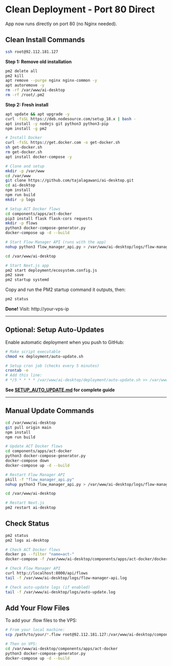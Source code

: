 # Clean Deployment - Port 80 Direct

App now runs directly on port 80 (no Nginx needed).

## Clean Install Commands

```bash
ssh root@92.112.181.127
```

**Step 1: Remove old installation**
```bash
pm2 delete all
pm2 kill
apt remove --purge nginx nginx-common -y
apt autoremove -y
rm -rf /var/www/ai-desktop
rm -rf /root/.pm2
```

**Step 2: Fresh install**
```bash
apt update && apt upgrade -y
curl -fsSL https://deb.nodesource.com/setup_18.x | bash -
apt install -y nodejs git python3 python3-pip
npm install -g pm2

# Install Docker
curl -fsSL https://get.docker.com -o get-docker.sh
sh get-docker.sh
rm get-docker.sh
apt install docker-compose -y

# Clone and setup
mkdir -p /var/www
cd /var/www
git clone https://github.com/tajalagawani/ai-desktop.git
cd ai-desktop
npm install
npm run build
mkdir -p logs

# Setup ACT Docker flows
cd components/apps/act-docker
pip3 install flask flask-cors requests
mkdir -p flows
python3 docker-compose-generator.py
docker-compose up -d --build

# Start Flow Manager API (runs with the app)
nohup python3 flow_manager_api.py > /var/www/ai-desktop/logs/flow-manager-api.log 2>&1 &

cd /var/www/ai-desktop

# Start Next.js app
pm2 start deployment/ecosystem.config.js
pm2 save
pm2 startup systemd
```

Copy and run the PM2 startup command it outputs, then:

```bash
pm2 status
```

**Done!** Visit: http://your-vps-ip

---

## Optional: Setup Auto-Updates

Enable automatic deployment when you push to GitHub:

```bash
# Make script executable
chmod +x deployment/auto-update.sh

# Setup cron job (checks every 5 minutes)
crontab -e
# Add this line:
# */5 * * * * /var/www/ai-desktop/deployment/auto-update.sh >> /var/www/ai-desktop/logs/auto-update.log 2>&1
```

**See [SETUP_AUTO_UPDATE.md](deployment/SETUP_AUTO_UPDATE.md) for complete guide**

---

## Manual Update Commands

```bash
cd /var/www/ai-desktop
git pull origin main
npm install
npm run build

# Update ACT Docker flows
cd components/apps/act-docker
python3 docker-compose-generator.py
docker-compose down
docker-compose up -d --build

# Restart Flow Manager API
pkill -f "flow_manager_api.py"
nohup python3 flow_manager_api.py > /var/www/ai-desktop/logs/flow-manager-api.log 2>&1 &

cd /var/www/ai-desktop

# Restart Next.js
pm2 restart ai-desktop
```

## Check Status

```bash
pm2 status
pm2 logs ai-desktop

# Check ACT Docker flows
docker ps --filter "name=act-"
docker-compose -f /var/www/ai-desktop/components/apps/act-docker/docker-compose.yml logs

# Check Flow Manager API
curl http://localhost:8000/api/flows
tail -f /var/www/ai-desktop/logs/flow-manager-api.log

# Check auto-update logs (if enabled)
tail -f /var/www/ai-desktop/logs/auto-update.log
```

## Add Your Flow Files

To add your .flow files to the VPS:

```bash
# From your local machine:
scp /path/to/your/*.flow root@92.112.181.127:/var/www/ai-desktop/components/apps/act-docker/flows/

# Then on VPS:
cd /var/www/ai-desktop/components/apps/act-docker
python3 docker-compose-generator.py
docker-compose up -d --build
```
